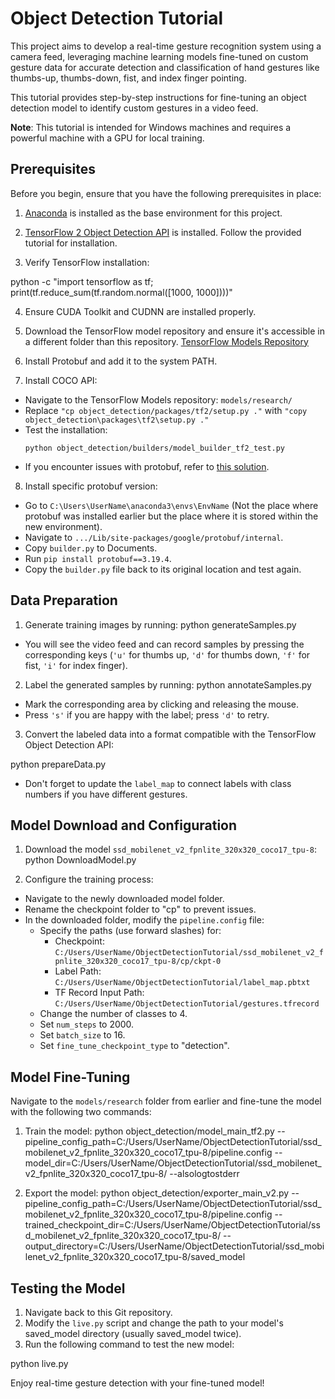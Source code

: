 # Object Detection Tutorial

This project aims to develop a real-time gesture recognition system using a camera feed, leveraging machine learning models fine-tuned on custom gesture data for accurate detection and classification of hand gestures like thumbs-up, thumbs-down, fist, and index finger pointing.

This tutorial provides step-by-step instructions for fine-tuning an object detection model to identify custom gestures in a video feed.

**Note**: This tutorial is intended for Windows machines and requires a powerful machine with a GPU for local training.

## Prerequisites

Before you begin, ensure that you have the following prerequisites in place:

1. [Anaconda](https://www.anaconda.com/) is installed as the base environment for this project.

2. [TensorFlow 2 Object Detection API](https://tensorflow-object-detection-api-tutorial.readthedocs.io/en/latest/install.html) is installed. Follow the provided tutorial for installation.

3. Verify TensorFlow installation:

python -c "import tensorflow as tf; print(tf.reduce_sum(tf.random.normal([1000, 1000])))"

4. Ensure CUDA Toolkit and CUDNN are installed properly.

5. Download the TensorFlow model repository and ensure it's accessible in a different folder than this repository. [TensorFlow Models Repository](https://github.com/tensorflow/models)

6. Install Protobuf and add it to the system PATH.

7. Install COCO API:
- Navigate to the TensorFlow Models repository: `models/research/`
- Replace `"cp object_detection/packages/tf2/setup.py ."` with `"copy object_detection\packages\tf2\setup.py ."`
- Test the installation:
  ```
  python object_detection/builders/model_builder_tf2_test.py
  ```
- If you encounter issues with protobuf, refer to [this solution](https://stackoverflow.com/questions/71759248/importerror-cannot-import-name-builder-from-google-protobuf-internal).

8. Install specific protobuf version:
- Go to `C:\Users\UserName\anaconda3\envs\EnvName` (Not the place where protobuf was installed earlier but the place where it is stored within the new environment).
- Navigate to `.../Lib/site-packages/google/protobuf/internal`.
- Copy `builder.py` to Documents.
- Run `pip install protobuf==3.19.4`.
- Copy the `builder.py` file back to its original location and test again.

## Data Preparation

1. Generate training images by running:
python generateSamples.py

- You will see the video feed and can record samples by pressing the corresponding keys (`'u'` for thumbs up, `'d'` for thumbs down, `'f'` for fist, `'i'` for index finger).

2. Label the generated samples by running:
python annotateSamples.py

- Mark the corresponding area by clicking and releasing the mouse.
- Press `'s'` if you are happy with the label; press `'d'` to retry.

3. Convert the labeled data into a format compatible with the TensorFlow Object Detection API:

python prepareData.py

- Don't forget to update the `label_map` to connect labels with class numbers if you have different gestures.

## Model Download and Configuration

1. Download the model `ssd_mobilenet_v2_fpnlite_320x320_coco17_tpu-8`:
python DownloadModel.py

2. Configure the training process:
- Navigate to the newly downloaded model folder.
- Rename the checkpoint folder to "cp" to prevent issues.
- In the downloaded folder, modify the `pipeline.config` file:
  - Specify the paths (use forward slashes) for:
    - Checkpoint: `C:/Users/UserName/ObjectDetectionTutorial/ssd_mobilenet_v2_fpnlite_320x320_coco17_tpu-8/cp/ckpt-0`
    - Label Path: `C:/Users/UserName/ObjectDetectionTutorial/label_map.pbtxt`
    - TF Record Input Path: `C:/Users/UserName/ObjectDetectionTutorial/gestures.tfrecord`
  - Change the number of classes to 4.
  - Set `num_steps` to 2000.
  - Set `batch_size` to 16.
  - Set `fine_tune_checkpoint_type` to "detection".

## Model Fine-Tuning

Navigate to the `models/research` folder from earlier and fine-tune the model with the following two commands:

1. Train the model:
python object_detection/model_main_tf2.py --pipeline_config_path=C:/Users/UserName/ObjectDetectionTutorial/ssd_mobilenet_v2_fpnlite_320x320_coco17_tpu-8/pipeline.config --model_dir=C:/Users/UserName/ObjectDetectionTutorial/ssd_mobilenet_v2_fpnlite_320x320_coco17_tpu-8/ --alsologtostderr

2. Export the model:
python object_detection/exporter_main_v2.py --pipeline_config_path=C:/Users/UserName/ObjectDetectionTutorial/ssd_mobilenet_v2_fpnlite_320x320_coco17_tpu-8/pipeline.config --trained_checkpoint_dir=C:/Users/UserName/ObjectDetectionTutorial/ssd_mobilenet_v2_fpnlite_320x320_coco17_tpu-8/ --output_directory=C:/Users/UserName/ObjectDetectionTutorial/ssd_mobilenet_v2_fpnlite_320x320_coco17_tpu-8/saved_model

## Testing the Model

1. Navigate back to this Git repository.
2. Modify the `live.py` script and change the path to your model's saved_model directory (usually saved_model twice).
3. Run the following command to test the new model:

python live.py

Enjoy real-time gesture detection with your fine-tuned model!
